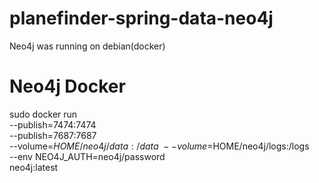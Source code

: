 # planefinder-spring-data-neo4j

Neo4j was running on debian(docker)

# Neo4j Docker
sudo docker run \
    --publish=7474:7474 \
    --publish=7687:7687 \
    --volume=$HOME/neo4j/data:/data \
    --volume=$HOME/neo4j/logs:/logs \
    --env NEO4J_AUTH=neo4j/password \
    neo4j:latest
